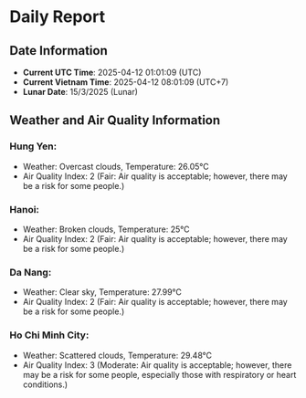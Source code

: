 # Daily Report
## Date Information
- **Current UTC Time**: 2025-04-12 01:01:09 (UTC)
- **Current Vietnam Time**: 2025-04-12 08:01:09 (UTC+7)
- **Lunar Date**: 15/3/2025 (Lunar)

## Weather and Air Quality Information

### Hung Yen:
- Weather: Overcast clouds, Temperature: 26.05°C
- Air Quality Index: 2 (Fair: Air quality is acceptable; however, there may be a risk for some people.)

### Hanoi:
- Weather: Broken clouds, Temperature: 25°C
- Air Quality Index: 2 (Fair: Air quality is acceptable; however, there may be a risk for some people.)

### Da Nang:
- Weather: Clear sky, Temperature: 27.99°C
- Air Quality Index: 2 (Fair: Air quality is acceptable; however, there may be a risk for some people.)

### Ho Chi Minh City:
- Weather: Scattered clouds, Temperature: 29.48°C
- Air Quality Index: 3 (Moderate: Air quality is acceptable; however, there may be a risk for some people, especially those with respiratory or heart conditions.)
